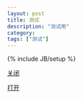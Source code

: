 ```yaml
---
layout: post
title: 测试
description: "测试用"
category: 
tags: ["测试"]
---
```


{% include JB/setup %}

<a onclick="closeWindow();" href="javascript:void(0)">关闭</a>

<a href="http://go.onelink.me/3851734805?pid=clauncher">打开</a>

<script>
var log = function (msg) {
    $('body').before('<div class="log">' + msg + '</div>');
};
var timeout, t = 1000, hasApp = true;
setTimeout(function () {
    if (hasApp) {
        log('安装了app');
        $('#dl_app').hide();

    } else {
        log('未安装app');
        $('#dl_app').show();
        log('开始强制下载');
        // forceDownload();
    }
}, 2000)
function testApp() {
    var t1 = Date.now();
    // var ifr = $('<iframe id="ifr"></iframe>')
    var ifr = document.createElement('iframe');
    ifr.id = 'ifr';
    window.location.href = 'intent://ifungame.com#Intent;scheme=fungame;end';
    // ifr.attr('src', 'fungame://ifungame.com');
    // $('body').append(ifr);
    document.body.appendChild(ifr);
    timeout = setTimeout(function () {
        try_to_open_app(t1);
    }, t);
}
function try_to_open_app(t1) {
    var t2 = Date.now();
    if (!t1 || t2 - t1 < t + 200) {
        hasApp = false;
    }
}
testApp();
 </script>
